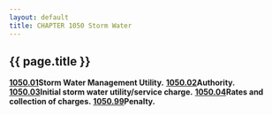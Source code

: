 ```yaml
---
layout: default 
title: CHAPTER 1050 Storm Water 
---
```


{{ page.title }}
----------------

[**1050.01**](4584cc61.html)**Storm Water Management Utility.**
[**1050.02**](458a156e.html)**Authority.**
[**1050.03**](458edbfd.html)**Initial storm water utility/service
charge.** [**1050.04**](4592f0c0.html)**Rates and collection of
charges.** [**1050.99**](459b22ef.html)**Penalty.**
